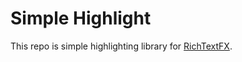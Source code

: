 Simple Highlight
===

This repo is simple highlighting library for [RichTextFX](https://github.com/TomasMikula/RichTextFX).
